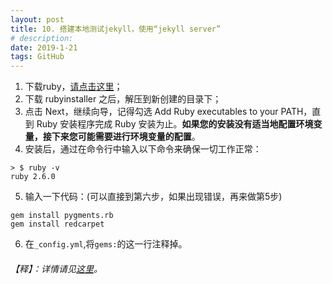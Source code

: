 ```yaml
---
layout: post
title: 10. 搭建本地测试jekyll，使用“jekyll server”
# description: 
date: 2019-1-21
tags: GitHub
---
```


1. 下载ruby，[请点击这里](https://rubyinstaller.org/downloads/)；
1. 下载 rubyinstaller 之后，解压到新创建的目录下；
2. 点击 Next，继续向导，记得勾选 Add Ruby executables to your PATH，直到 Ruby 安装程序完成 Ruby 安装为止。**如果您的安装没有适当地配置环境变量，接下来您可能需要进行环境变量的配置**。
3. 安装后，通过在命令行中输入以下命令来确保一切工作正常：
```
> $ ruby -v
ruby 2.6.0
```
5. 输入一下代码：(可以直接到第六步，如果出现错误，再来做第5步)
```
gem install pygments.rb
gem install redcarpet
```
6. 在```_config.yml```,将```gems:```的这一行注释掉。



###### 【释】：详情请见[这里](http://www.runoob.com/ruby/ruby-installation-windows.html)。